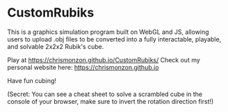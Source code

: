 # CustomRubiks

This is a graphics simulation program built on WebGL and JS, allowing users to upload .obj files to be converted into a fully interactable, playable, and solvable 2x2x2 Rubik's cube.

Play at https://chrismonzon.github.io/CustomRubiks/
Check out my personal website here: https://chrismonzon.github.io

Have fun cubing!

(Secret: You can see a cheat sheet to solve a scrambled cube in the console of your browser, make sure to invert the rotation direction first!)
